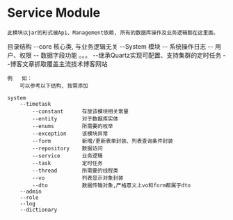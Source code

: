 # Service Module
    此模块以jar的形式被Api、Management依赖, 所有的数据库操作及业务逻辑都在这里面。

目录结构
    --core 核心类, 与业务逻辑无关
    --System 模块
        -- 系统操作日志
        -- 用户、权限
        -- 数据字段功能
        。。。
    --继承Quartz实现可配置、支持集群的定时任务
    --博客文章抓取覆盖主流技术博客网站
        
    
    例   如：
        可以参考以下结构, 按需添加
        
    system
        --timetask
            --constant      存放该模块相关常量
            --entity        对于数据库实体
            --enums         所需要的枚举
            --exception     该模块异常
            --form          新增/更新表单封装、列表查询条件封装
            --repository    数据访问
            --service       业务逻辑
            --task          定时任务
            --thread        所需要的线程类
            --vo            列表显示对象封装
            --dto           数据传输对象,严格意义上vo和form都属于dto
        --admin
        --role 
        --log
        --dictionary       